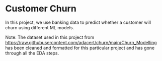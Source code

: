 # Customer Churn
In this project, we use banking data to predict whether a customer will churn using different ML models.

Note: The dataset used in this project from https://raw.githubusercontent.com/adacert/churn/main/Churn_Modelling has been cleaned and formatted for this particular project and has gone through all the EDA steps. 
